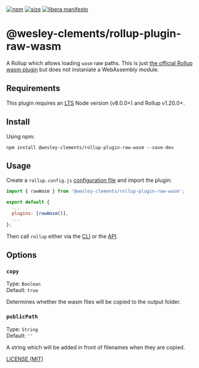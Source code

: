 [npm]: https://img.shields.io/npm/v/@wesley-clements/rollup-plugin-raw-wasm
[npm-url]: https://www.npmjs.com/package/@wesley-clements/rollup-plugin-raw-wasm
[size]: https://packagephobia.now.sh/badge?p=@wesley-clements/rollup-plugin-raw-wasm
[size-url]: https://packagephobia.now.sh/result?p=@wesley-clements/rollup-plugin-raw-wasm

[![npm][npm]][npm-url]
[![size][size]][size-url]
[![libera manifesto](https://img.shields.io/badge/libera-manifesto-lightgrey.svg)](https://liberamanifesto.com)

# @wesley-clements/rollup-plugin-raw-wasm

A Rollup which allows loading `wasm` raw paths. This is just [the official Rollup wasm plugin](https://github.com/rollup/plugins/tree/master/packages/wasm) but does not instaniate a WebAssembly module.

## Requirements

This plugin requires an [LTS](https://github.com/nodejs/Release) Node version (v8.0.0+) and Rollup v1.20.0+.

## Install

Using npm:

```console
npm install @wesley-clements/rollup-plugin-raw-wasm --save-dev
```

## Usage

Create a `rollup.config.js` [configuration file](https://www.rollupjs.org/guide/en/#configuration-files) and import the plugin:

```js
import { rawWasm } from '@wesley-clements/rollup-plugin-raw-wasm';

export default {
  ...
  plugins: [rawWasm()],
  ...
};
```

Then call `rollup` either via the [CLI](https://www.rollupjs.org/guide/en/#command-line-reference) or the [API](https://www.rollupjs.org/guide/en/#javascript-api).

## Options

### `copy`

Type: `Boolean`<br>
Default: `true`

Determines whether the wasm files will be copied to the output folder.

### `publicPath`

Type: `String`<br>
Default: `''`

A string which will be added in front of filenames when they are copied.

[LICENSE (MIT)](/LICENSE)
